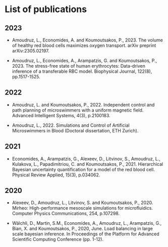 # List of publications

## 2023

* Amoudruz, L., Economides, A. and Koumoutsakos, P., 2023. The volume of healthy red blood cells maximizes oxygen transport. arXiv preprint arXiv:2305.02197.

* Amoudruz, L., Economides, A., Arampatzis, G. and Koumoutsakos, P., 2023. The stress-free state of human erythrocytes: Data-driven inference of a transferable RBC model. Biophysical Journal, 122(8), pp.1517-1525.

## 2022

* Amoudruz, L. and Koumoutsakos, P., 2022. Independent control and path planning of microswimmers with a uniform magnetic field. Advanced Intelligent Systems, 4(3), p.2100183.

* Amoudruz, L., 2022. Simulations and Control of Artificial Microswimmers in Blood (Doctoral dissertation, ETH Zurich).

## 2021

* Economides, A., Arampatzis, G., Alexeev, D., Litvinov, S., Amoudruz, L., Kulakova, L., Papadimitriou, C. and Koumoutsakos, P., 2021. Hierarchical Bayesian uncertainty quantification for a model of the red blood cell. Physical Review Applied, 15(3), p.034062.

## 2020

* Alexeev, D., Amoudruz, L., Litvinov, S. and Koumoutsakos, P., 2020. Mirheo: High-performance mesoscale simulations for microfluidics. Computer Physics Communications, 254, p.107298.

* Wälchli, D., Martin, S.M., Economides, A., Amoudruz, L., Arampatzis, G., Bian, X. and Koumoutsakos, P., 2020, June. Load balancing in large scale bayesian inference. In Proceedings of the Platform for Advanced Scientific Computing Conference (pp. 1-12).
